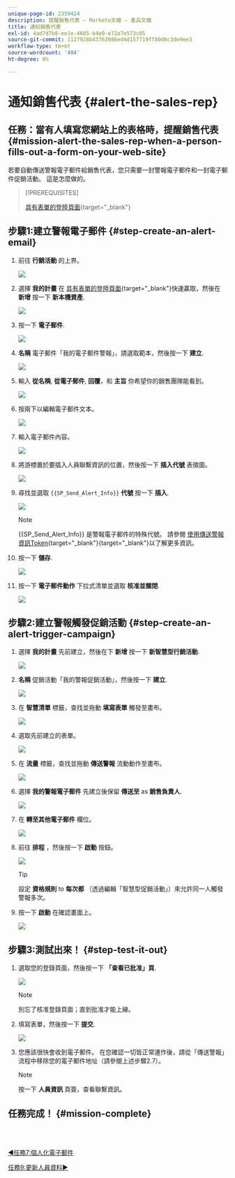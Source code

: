 ```yaml
---
unique-page-id: 2359424
description: 提醒銷售代表 — Marketo文檔 — 產品文檔
title: 通知銷售代表
exl-id: 4ad7d7b8-ee1e-4605-b4e0-e72a7e573c05
source-git-commit: 1127928b43762086ed4d157719ff80d6c3de9ee3
workflow-type: tm+mt
source-wordcount: '404'
ht-degree: 0%

---
```


# 通知銷售代表 {#alert-the-sales-rep}

## 任務：當有人填寫您網站上的表格時，提醒銷售代表 {#mission-alert-the-sales-rep-when-a-person-fills-out-a-form-on-your-web-site}

若要自動傳送警報電子郵件給銷售代表，您只需要一封警報電子郵件和一封電子郵件促銷活動。 這是怎麼做的。

>[!PREREQUISITES]
>
>[具有表單的登陸頁面](/help/marketo/getting-started/quick-wins/landing-page-with-a-form.md){target=&quot;_blank&quot;}

## 步驟1:建立警報電子郵件 {#step-create-an-alert-email}

1. 前往 **行銷活動** 的上界。

   ![](assets/alert-the-sales-rep-1.png)

1. 選擇 **我的計畫** 在 [具有表單的登陸頁面](/help/marketo/getting-started/quick-wins/landing-page-with-a-form.md){target=&quot;_blank&quot;}快速贏取，然後在 **新增** 按一下 **新本機資產**.

   ![](assets/alert-the-sales-rep-2.png)

1. 按一下 **電子郵件**.

   ![](assets/alert-the-sales-rep-3.png)

1. **名稱** 電子郵件「我的電子郵件警報」，請選取範本，然後按一下 **建立**.

   ![](assets/alert-the-sales-rep-4.png)

1. 輸入 **從名稱**, **從電子郵件**, **回覆**，和 **主旨** 你希望你的銷售團隊能看到。

   ![](assets/alert-the-sales-rep-5.png)

1. 按兩下以編輯電子郵件文本。

   ![](assets/alert-the-sales-rep-6.png)

1. 輸入電子郵件內容。

   ![](assets/alert-the-sales-rep-7.png)

1. 將游標置於要插入人員聯繫資訊的位置，然後按一下 **插入代號** 表徵圖。

   ![](assets/alert-the-sales-rep-8.png)

1. 尋找並選取 `{{SP_Send_Alert_Info}}` **代號** 按一下 **插入**.

   ![](assets/alert-the-sales-rep-9.png)

   >[!NOTE]
   >
   >{{SP_Send_Alert_Info}} 是警報電子郵件的特殊代號。 請參閱 [使用傳送警報資訊Token](/help/marketo/product-docs/email-marketing/general/using-tokens/use-the-send-alert-info-token.md){target=&quot;_blank&quot;}{target=&quot;_blank&quot;}以了解更多資訊。

1. 按一下 **儲存**.

   ![](assets/alert-the-sales-rep-10.png)

1. 按一下 **電子郵件動作** 下拉式清單並選取 **核准並關閉**.

   ![](assets/alert-the-sales-rep-11.png)

## 步驟2:建立警報觸發促銷活動 {#step-create-an-alert-trigger-campaign}

1. 選擇 **我的計畫** 先前建立，然後在下 **新增** 按一下 **新智慧型行銷活動**.

   ![](assets/alert-the-sales-rep-12.png)

1. **名稱** 促銷活動「我的警報促銷活動」，然後按一下 **建立**.

   ![](assets/alert-the-sales-rep-13.png)

1. 在 **智慧清單** 標籤，查找並拖動 **填寫表單** 觸發至畫布。

   ![](assets/alert-the-sales-rep-14.png)

1. 選取先前建立的表單。

   ![](assets/alert-the-sales-rep-15.png)

1. 在 **流量** 標籤，查找並拖動 **傳送警報** 流動動作至畫布。

   ![](assets/alert-the-sales-rep-16.png)

1. 選擇 **我的警報電子郵件** 先建立後保留 **傳送至** as **銷售負責人**.

   ![](assets/alert-the-sales-rep-17.png)

1. 在 **轉至其他電子郵件** 欄位。

   ![](assets/alert-the-sales-rep-18.png)

1. 前往 **排程** ，然後按一下 **啟動** 按鈕。

   ![](assets/alert-the-sales-rep-19.png)

   >[!TIP]
   >
   >設定 **資格規則** to **每次都** （透過編輯「智慧型促銷活動」）來允許同一人觸發警報多次。

1. 按一下 **啟動** 在確認畫面上。

   ![](assets/alert-the-sales-rep-20.png)

## 步驟3:測試出來！ {#step-test-it-out}

1. 選取您的登錄頁面，然後按一下 **「查看已批准」頁**.

   ![](assets/alert-the-sales-21.png)

   >[!NOTE]
   >
   >別忘了核准登錄頁面；直到批准才能上線。

1. 填寫表單，然後按一下 **提交**.

   ![](assets/alert-the-sales-22.png)

1. 您應該很快會收到電子郵件。 在您確認一切皆正常運作後，請從「傳送警報」流程中移除您的電子郵件地址（請參閱上述步驟2.7）。

   >[!NOTE]
   >
   >按一下 **人員資訊** 頁簽，查看聯繫資訊。

## 任務完成！ {#mission-complete}

<br> 

[◄任務7:個人化電子郵件](/help/marketo/getting-started/quick-wins/personalize-an-email.md)

[任務9:更新人員資料►](/help/marketo/getting-started/quick-wins/update-person-data.md)
